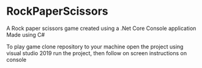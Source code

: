 # RockPaperScissors
A Rock paper scissors game created using a .Net Core Console application
Made using C#

To play game clone repository to your machine
open the project using visual studio 2019
run the project, then follow on screen instructions on console
